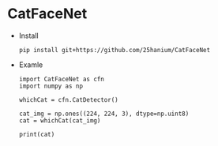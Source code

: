 # CatFaceNet

- Install
  
      pip install git+https://github.com/25hanium/CatFaceNet

- Examle
  
      import CatFaceNet as cfn
      import numpy as np
      
      whichCat = cfn.CatDetector()
      
      cat_img = np.ones((224, 224, 3), dtype=np.uint8)
      cat = whichCat(cat_img)
      
      print(cat)
